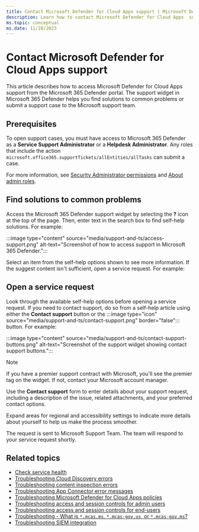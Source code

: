 ```yaml
---
title: Contact Microsoft Defender for Cloud Apps support | Microsoft Defender for Cloud Apps
description: Learn how to contact Microsoft Defender for Cloud Apps  support
ms.topic: conceptual
ms.date: 11/28/2023
---
```


# Contact Microsoft Defender for Cloud Apps support

This article describes how to access Microsoft Defender for Cloud Apps support from the Microsoft 365 Defender portal. The support widget in Microsoft 365 Defender helps you find solutions to common problems or submit a support case to the Microsoft support team.

## Prerequisites

To open support cases, you must have access to Microsoft 365 Defender as a **Service Support Administrator** or a **Helpdesk Administrator**. Any roles that include the action `microsoft.office365.supportTickets/allEntities/allTasks` can submit a case.

For more information, see [Security Administrator permissions](/azure/active-directory/roles/permissions-reference#security-administrator) and [About admin roles](/microsoft-365/admin/add-users/about-admin-roles?view=o365-worldwide&preserve-view=true).

## Find solutions to common problems

Access the Microsoft 365 Defender support widget by selecting the **?** icon at the top of the page. Then, enter text in the search box to find self-help solutions. For example:

:::image type="content" source="media/support-and-ts/access-support.png" alt-text="Screenshot of how to access support in Microsoft 365 Defender.":::

Select an item from the self-help options shown to see more information. If the suggest content isn't sufficient, open a service request. For example:

## Open a service request

Look through the available self-help options before opening a service request. If you need to contact support, do so from a self-help article using either the **Contact support** button or the :::image type="icon" source="media/support-and-ts/contact-support.png" border="false"::: button. For example:

:::image type="content" source="media/support-and-ts/contact-support-buttons.png" alt-text="Screenshot of the support widget showing contact support buttons.":::

> [!NOTE]
> If you have a premier support contract with Microsoft, you'll see the premier tag on the widget. If not, contact your Microsoft account manager.

Use the **Contact support** form to enter details about your support request, including a description of the issue, related attachments, and your preferred contact options. 

Expand areas for regional and accessibility settings to indicate more details about yourself to help us make the process smoother.

The request is sent to Microsoft Support Team. The team will respond to your service request shortly.

## Related topics

- [Check service health](/microsoft-365/enterprise/view-service-health)
- [Troubleshooting Cloud Discovery errors](troubleshooting-cloud-discovery.md)
- [Troubleshooting content inspection errors](troubleshooting-content-inspection.md)
- [Troubleshooting App Connector error messages](troubleshooting-api-connectors-using-error-messages.md)
- [Troubleshooting Microsoft Defender for Cloud Apps policies](troubleshoot-policies.md)
- [Troubleshooting access and session controls for admin users](troubleshooting-proxy.md)
- [Troubleshooting access and session controls for end-users](troubleshooting-proxy-end-users.md)
- [Troubleshooting - What is `*.mcas.ms`, `*.mcas-gov.us`, or `*.mcas-gov.ms`?](troubleshooting-proxy-url.md)
- [Troubleshooting SIEM integration](troubleshooting-siem.md)
